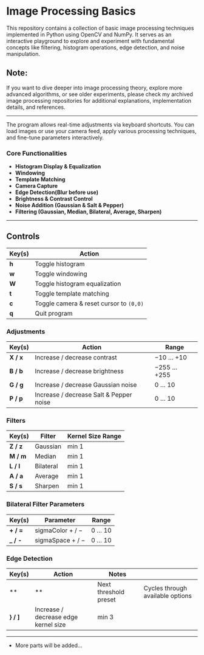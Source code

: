 # Image Processing Basics
This repository contains a collection of basic image processing techniques implemented in Python using OpenCV and NumPy.
It serves as an interactive playground to explore and experiment with fundamental concepts like filtering, histogram operations, edge detection, and noise manipulation.
## Note:
If you want to dive deeper into image processing theory, explore more advanced algorithms, or see older experiments, please check my archived image processing repositories for additional explanations, implementation details, and references.

---

The program allows real-time adjustments via keyboard shortcuts.
You can load images or use your camera feed, apply various processing techniques, and fine-tune parameters interactively.

### **Core Functionalities**

* **Histogram Display & Equalization**
* **Windowing**
* **Template Matching**
* **Camera Capture**
* **Edge Detection(Blur before use)**
* **Brightness & Contrast Control**
* **Noise Addition (Gaussian & Salt & Pepper)**
* **Filtering (Gaussian, Median, Bilateral, Average, Sharpen)**

---

## Controls

| Key(s) | Action                                            |
| ------ | ------------------------------------------------- |
| **h**  | Toggle histogram                                  |
| **w**  | Toggle windowing                                  |
| **W**  | Toggle histogram equalization                     |
| **t**  | Toggle template matching                          |
| **c**  | Toggle camera & reset cursor to `(0,0)`           |
| **q**  | Quit program                                      |

### **Adjustments**

| Key(s)    | Action                                  | Range       |
| --------- | --------------------------------------- | ----------- |
| **X / x** | Increase / decrease contrast            | −10 … +10   |
| **B / b** | Increase / decrease brightness          | −255 … +255 |
| **G / g** | Increase / decrease Gaussian noise      | 0 … 10      |
| **P / p** | Increase / decrease Salt & Pepper noise | 0 … 10      |

### **Filters**

| Key(s)    | Filter    | Kernel Size Range |
| --------- | --------- | ----------------- |
| **Z / z** | Gaussian  | min 1             |
| **M / m** | Median    | min 1             |
| **L / l** | Bilateral | min 1             |
| **A / a** | Average   | min 1             |
| **S / s** | Sharpen   | min 1             |

### **Bilateral Filter Parameters**

| Key(s)     | Parameter        | Range  |
| ---------- | ---------------- | ------ |
| **+ / =**  | sigmaColor + / − | 0 … 10 |
| **\_ / -** | sigmaSpace + / − | 0 … 10 |

### **Edge Detection**

| Key(s)    | Action                               | Notes                 |                                  |
| --------- | ------------------------------------ | --------------------- | -------------------------------- |
| \*\*      | \*\*                                 | Next threshold preset | Cycles through available options |
| **} / ]** | Increase / decrease edge kernel size | min 3                 |                                  |

---

* More parts will be added...